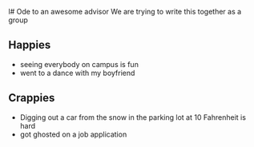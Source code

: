l# Ode to an awesome advisor
We are trying to write this together as a group


## Happies

- seeing everybody on campus is fun
- went to a dance with my boyfriend

## Crappies

- Digging out a car from the snow in the parking lot at 10 Fahrenheit is hard
- got ghosted on a job application
